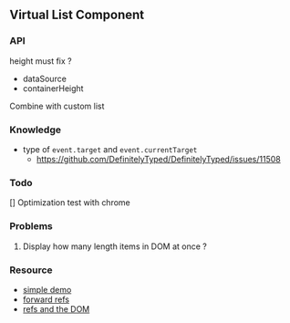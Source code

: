 ## Virtual List Component

### API

height must fix ?

* dataSource
* containerHeight

Combine with custom list

### Knowledge

* type of `event.target` and `event.currentTarget`
  * https://github.com/DefinitelyTyped/DefinitelyTyped/issues/11508

### Todo

[] Optimization test with chrome

### Problems

1. Display how many length items in DOM at once ?

### Resource

* [simple demo](https://jsfiddle.net/97evysno/)
* [forward refs](https://reactjs.org/docs/forwarding-refs.html)
* [refs and the DOM](https://reactjs.org/docs/refs-and-the-dom.html)
